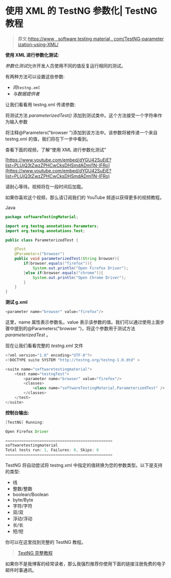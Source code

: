 # 使用 XML 的 TestNG 参数化| TestNG 教程

> 原文:[https://www . software testing material . com/TestNG-parameter ization-using-XML/](https://www.softwaretestingmaterial.com/testng-parameterization-using-xml/)

**使用 XML 进行参数化测试:**

*参数化测试*允许开发人员使用不同的值反复运行相同的测试。

有两种方法可以设置这些参数:

*   *同`testng.xml`*
*   *与数据提供者*

让我们看看用 testng.xml 传递参数:

将测试方法 *parameterizedTest()* 添加到测试类中。这个方法接受一个字符串作为输入参数

将注释@Parameters("browser ")添加到该方法中。该参数将被传递一个来自 testng.xml 的值，我们将在下一步中看到。

查看下面的视频，了解“使用 XML 进行参数化测试”

[https://www.youtube.com/embed/dYGU42SuEjE?list=PLUjQ3tZwzZPHCwCksDHSmdADml1N-IFRo](https://www.youtube.com/embed/dYGU42SuEjE?list=PLUjQ3tZwzZPHCwCksDHSmdADml1N-IFRo)

请耐心等待。视频将在一段时间后加载。

如果你喜欢这个视频，那么请订阅我们的 YouTube 频道以获得更多的视频教程。

Java

```java
package softwareTestingMaterial;

import org.testng.annotations.Parameters;
import org.testng.annotations.Test;

public class ParameterizedTest {

	@Test
	@Parameters("browser")
	public void parameterizedTest(String browser){
		if(browser.equals("firefox")){
			System.out.println("Open Firefox Driver");
		}else if(browser.equals("chrome")){
			System.out.println("Open Chrome Driver");
		}
	}	
}
```

**测试 g.xml**

```java
<parameter name="browser" value="firefox"/>
```

这里，name 属性表示参数名，value 表示该参数的值。我们可以通过使用上面步骤中提到的@Parameters("browser ")，将这个参数用于测试方法 *parameterizedTest* 。

现在让我们看看完整的 *testng.xml* 文件

```java
<?xml version="1.0" encoding="UTF-8"?>
<!DOCTYPE suite SYSTEM "http://testng.org/testng-1.0.dtd" >

<suite name="softwaretestingmaterial">
	<test name="testngTest">
		<parameter name="browser" value="firefox"/>
		<classes>
			<class name="softwareTestingMaterial.ParameterizedTest" />
		</classes>
	</test>	
</suite>
```

**控制台输出:**

```java
[TestNG] Running:

Open Firefox Driver

===============================================
softwaretestingmaterial
Total tests run: 1, Failures: 0, Skips: 0
===============================================
```

TestNG 将自动尝试将 testng.xml 中指定的值转换为您的参数类型。以下是支持的类型:

*   线
*   整数/整数
*   boolean/Boolean
*   byte/Byte
*   字符/字符
*   双/双
*   浮动/浮动
*   长/长
*   短/短

你可以在这里找到完整的 TestNG 教程。

> [TestNG 完整教程](https://www.softwaretestingmaterial.com/testng-tutorial/)

如果你不是我博客的经常读者，那么我强烈推荐你使用下面的链接注册免费的电子邮件时事通讯。